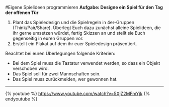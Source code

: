 #Eigene Spielideen programmieren
**Aufgabe: Designe ein Spiel für den Tag der offenen Tür**
1. Plant das Spieledesign und die Spielregeln in 4er-Gruppen (Think/Pair/Share). Überlegt Euch dazu zunächst alleine Spielideen, die ihr gerne umsetzen würdet, fertig Skizzen an und stellt sie Euch gegenseitig in euren Gruppen vor.
2. Erstellt ein Plakat auf dem ihr euer Spieledesign präsentiert.

Beachtet bei euren Überlegungen folgende Kriterien:
* Bei dem Spiel muss die Tastatur verwendet werden, so dass ein Objekt verschoben wird.
* Das Spiel soll für zwei Mannschaften sein.
* Das Spiel muss zurückmelden, wer gewonnen hat.
---

{% youtube %}
https://www.youtube.com/watch?v=5XjZ2MFmYjk
{% endyoutube %}